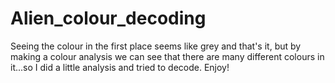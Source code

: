 # Alien_colour_decoding
Seeing the colour in the first place seems like grey and that's it, but by making a colour analysis we can see that there are many different colours in it...so I did a little analysis and tried to decode. Enjoy!
